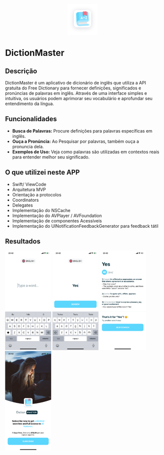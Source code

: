 <div style="text-align: center;">
    <img src="MariaEduardaFerreira-DictionMaster/Assets/Assets.xcassets/Icons/logo.imageset/logo.svg" alt="Diction Master" width="100" height="auto">
</div>

# DictionMaster

## Descrição

DictionMaster é um aplicativo de dicionário de inglês que utiliza a API gratuita do Free Dictionary para fornecer definições, significados e pronúncias de palavras em inglês. Através de uma interface simples e intuitiva, os usuários podem aprimorar seu vocabulário e aprofundar seu entendimento da língua.

## Funcionalidades

- **Busca de Palavras:** Procure definições para palavras específicas em inglês.
- **Ouça a Pronúncia:** Ao Pesquisar por palavras, também ouça a pronuncia dela.
- **Exemplos de Uso:** Veja como palavras são utilizadas em contextos reais para entender melhor seu significado.

## O que utilizei neste APP

- Swift/ ViewCode
- Arquitetura MVP
- Orientação a protocolos
- Coordinators
- Delegates
- Implementação do NSCache
- Implementação do AVPlayer / AVFoundation
- Implementação de componentes Acessíveis
- Implementação do UINotificationFeedbackGenerator para feedback tátil

## Resultados

<div>
<img src="/Result/search-blank.PNG" alt="Search Blank" width="150" height="auto">
<img src="/Result/search-filled.PNG" alt="Search Filled"  width="150" height="auto">
<img src="/Result/search-result.PNG" alt="Search Result" width="150" height="auto">
<img src="/Result/purchase.PNG" alt="Purchase" width="150" height="auto">
</div>

